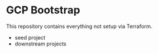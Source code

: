 # GCP Bootstrap

This repository contains everything not setup via Terraform.

- seed project
- downstream projects
